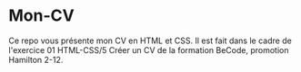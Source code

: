 # Mon-CV  

Ce repo vous présente mon CV en HTML et CSS.
Il est fait dans le cadre de l'exercice 01 HTML-CSS/5 Créer un CV de la formation BeCode, promotion Hamilton 2-12.
